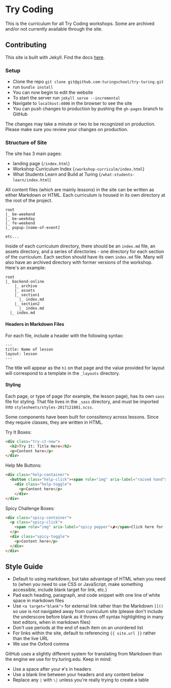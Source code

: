 # Try Coding

This is the curriculum for all Try Coding workshops. Some are archived and/or not currently available through the site.

## Contributing

This site is built with Jekyll. Find the docs [here](https://jekyllrb.com/docs/usage/).

### Setup

- Clone the repo `git clone git@github.com:turingschool/try-turing.git`
- run `bundle install`
- You can now begin to edit the website
- To start the server run `jekyll serve --incremental`
- Navigate to `localhost:4000` in the browser to see the site
- You can push changes to production by pushing the `gh-pages` branch to GitHub

The changes may take a minute or two to be recognized on production. Please make sure you review your changes on production.

### Structure of Site

The site has 3 main pages:
- landing page (`/index.html`)
- Workshop Curriculum Index (`/workshop-curriculm/index.html`)
- What Students Learn and Build at Turing (`/what-students-learn/index.html`)

All content files (which are mainly lessons) in the site can be written as either Markdown or HTML. Each curriculum is housed in its own directory at the root of the project.

```
root
|_ be-weekend
|_ be-weekday
|_ fe-weekend
|_ popup-[name-of-event]

etc...
```

Inside of each curriculum directory, there should be an `index.md` file, an assets directory, and a series of directories - one directory for each section of the curriculum. Each section should have its own `index.md` file. Many will also have an archived directory with former versions of the workshop. Here's an example:

```
root
|_ backend-online
    |_ archive
    |_ assets
    |_ section1
      |_ index.md
    |_ section2
      |_ index.md
  |_ index.md
```

#### Headers in Markdown Files

For each file, include a header with the following syntax:

```
---
title: Name of lesson
layout: lesson
---
```

The title will appear as the `h1` on that page and the value provided for layout will correspond to a template in the `_layouts` directory.

#### Styling 

Each page, or type of page (for example, the lesson page), has its own `sass` file for styling. That file lives in the `_sass` directory, and must be imported into `stylesheets/styles-2017121801.scss`.

Some components have been built for conssitency across lessons. Since they require classes, they are written in HTML.

Try It Boxes:
```html
<div class="try-it-new">
  <h2>Try It: Title Here</h2>
  <p>Content here</p>
</div>
```

Help Me Buttons:
```html
<div class="help-container">
  <button class="help-click"><span role="img" aria-label="raised hand">🤚</span>Help Me!</button>
    <div class="help-toggle">
      <p>Content here</p>
    </div>
</div>
```

Spicy Challenge Boxes:
```html
<div class="spicy-container">
  <p class="spicy-click">
    <span role="img" aria-label="spicy pepper">🌶</span>Click here for a Spicy Challenge<span role="img" aria-label="spicy pepper">🌶</span>
  </p>
  <div class="spicy-toggle">
    <p>Content here</p>
  </div>
</div>
```

## Style Guide

- Default to using markdown, but take advantage of HTML when you need to (when you need to use CSS or JavaScript, make something accessible, include blank target for link, etc.)
- Pad each heading, paragraph, and code snippet with one line of white space in markdown files
- Use `<a target="blank">` for external link rather than the Markdown `[]()` so use is not navigated away from curriculum site (please don't include the underscore before blank as it throws off syntax highlighting in many text editors, when in markdown files)
- Don't use periods at the end of each item on an unordered list
- For links within the site, default to referencing `{{ site.url }}` rather than the live URL
- We use the Oxford comma

GitHub uses a slightly different system for translating from Markdown than the engine we use for try.turing.edu. Keep in mind:

- Use a space after your ``#``'s in headers
- Use a blank line between your headers and any content below
- Replace any `|` with `\|` unless you're really trying to create a table
